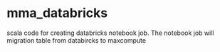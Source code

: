 # mma_databricks
scala code for creating databricks notebook job. The notebook job will migration table from databircks to maxcompute
